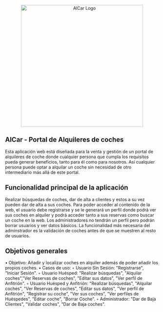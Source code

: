 <p align="center"><img src="/resources/img/logotipo.svg" width="400" alt="AlCar Logo"></p>



## AlCar - Portal de Alquileres de coches

Esta aplicación web está diseñada para la venta y gestión de un portal de alquileres de coche donde
cualquier persona que cumpla los requisitos pueda generar beneficios, tanto para él como para
nosotros. Así cualquier persona puede optar a alquilar un coche sin necesidad de otro
intermediario más allá de este portal.


## Funcionalidad principal de la aplicación

Realizar búsquedas de coches, dar de alta a clientes y estos a su vez pueden dar de alta a sus coches.
Para poder acceder al contenido de la web, el usuario debe registrarse y se le generará un perfil
donde podrá ver sus coches en alquiler y podrá acceder tanto a sus reservas como buscar un coche
en la web.
Los administradores no tendrán un perfil pero podrán borrar usuarios y ver datos básicos. La
funcionalidad más necesaria del adminstrador es la validación de coches antes de que se muestren
al resto de usuarios.

## Objetivos generales

• Objetivo: Añadir y localizar coches en alquiler además de poder añadir los propios coches.
• Casos de uso:
◦ Usuario Sin Sesión: "Registrarse", "Iniciar Sesión".
◦ Usuario Huésped: "Realizar búsquedas", "Alquilar coches","Ver Reservas de coches", "Editar
sus datos", "Ver perfil de Anfitrión".
◦ Usuario Huésped y Anfitrión: "Realizar búsquedas", "Alquilar coches", "Ver Reservas de
coches", "Editar sus datos", "Ver perfil de Anfitrión", "Registrar su coche", "Ver sus coches",
"Ver perfiles de Huéspedes", "Editar coche", "Borrar Coche".
◦ Administrador: "Dar de Baja Clientes", "Validar coches", "Dar de Baja coches".
